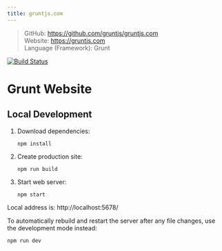 ```yaml
---
title: gruntjs.com
---
```


> GitHub: https://github.com/gruntjs/gruntjs.com <br/>
> Website: https://gruntjs.com <br/>
> Language (Framework): Grunt

[![Build Status](https://github.com/gruntjs/gruntjs.com/actions/workflows/CI.yaml/badge.svg)](https://github.com/gruntjs/gruntjs.com/actions/workflows/CI.yaml)

# Grunt Website

## Local Development

1. Download dependencies:
   ```shell
   npm install
   ```
2. Create production site:
   ```shell
   npm run build
   ```
3. Start web server:
   ```shell
   npm start
   ```

Local address is: http://localhost:5678/

To automatically rebuild and restart the server after any file changes,
use the development mode instead:

```shell
npm run dev
```